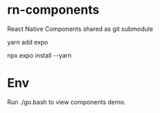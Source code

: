 # rn-components

React Native Components shared as git submodule

yarn add expo

npx expo install --yarn

# Env

Run ./go.bash to view components demo.
